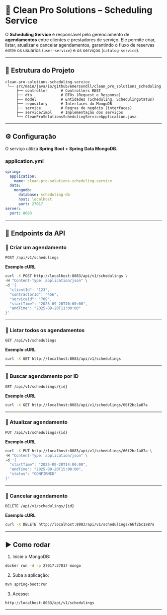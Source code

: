 
# 📅 Clean Pro Solutions – Scheduling Service

O **Scheduling Service** é responsável pelo gerenciamento de **agendamentos** entre clientes e prestadores de serviço.
Ele permite criar, listar, atualizar e cancelar agendamentos, garantindo o fluxo de reservas entre os usuários (`user-service`) e os serviços (`catalog-service`).

---

## 📂 Estrutura do Projeto

```
clean-pro-solutions-scheduling-service
 └── src/main/java/io/github/emersondll/clean_pro_solutions_scheduling
     ├── controller      # Controllers REST
     ├── dto             # DTOs (Request e Response)
     ├── model           # Entidades (Scheduling, SchedulingStatus)
     ├── repository      # Interfaces do MongoDB
     ├── service         # Regras de negócio (interfaces)
     ├── service/impl    # Implementação dos serviços
     └── CleanProSolutionsSchedulingServiceApplication.java
```

---

## ⚙️ Configuração

O serviço utiliza **Spring Boot + Spring Data MongoDB**.

### application.yml

```yaml
spring:
  application:
    name: clean-pro-solutions-scheduling-service
  data:
    mongodb:
      database: scheduling-db
      host: localhost
      port: 27017
server:
  port: 8083
```

---

## 🚀 Endpoints da API

### 🔹 Criar um agendamento

```http
POST /api/v1/schedulings
```

**Exemplo cURL**

```bash
curl -X POST http://localhost:8083/api/v1/schedulings \
-H "Content-Type: application/json" \
-d '{
  "clientId": "123",
  "contractorId": "456",
  "serviceId": "789",
  "startTime": "2025-09-20T10:00:00",
  "endTime": "2025-09-20T11:00:00"
}'
```

---

### 🔹 Listar todos os agendamentos

```http
GET /api/v1/schedulings
```

**Exemplo cURL**

```bash
curl -X GET http://localhost:8083/api/v1/schedulings
```

---

### 🔹 Buscar agendamento por ID

```http
GET /api/v1/schedulings/{id}
```

**Exemplo cURL**

```bash
curl -X GET http://localhost:8083/api/v1/schedulings/66f2bc1a87a
```

---

### 🔹 Atualizar agendamento

```http
PUT /api/v1/schedulings/{id}
```

**Exemplo cURL**

```bash
curl -X PUT http://localhost:8083/api/v1/schedulings/66f2bc1a87a \
-H "Content-Type: application/json" \
-d '{
  "startTime": "2025-09-20T14:00:00",
  "endTime": "2025-09-20T15:00:00",
  "status": "CONFIRMED"
}'
```

---

### 🔹 Cancelar agendamento

```http
DELETE /api/v1/schedulings/{id}
```

**Exemplo cURL**

```bash
curl -X DELETE http://localhost:8083/api/v1/schedulings/66f2bc1a87a
```

---

## ▶️ Como rodar

1. Inicie o MongoDB:

```bash
docker run -d -p 27017:27017 mongo
```

2. Suba a aplicação:

```bash
mvn spring-boot:run
```

3. Acesse:

```
http://localhost:8083/api/v1/schedulings
```

---

